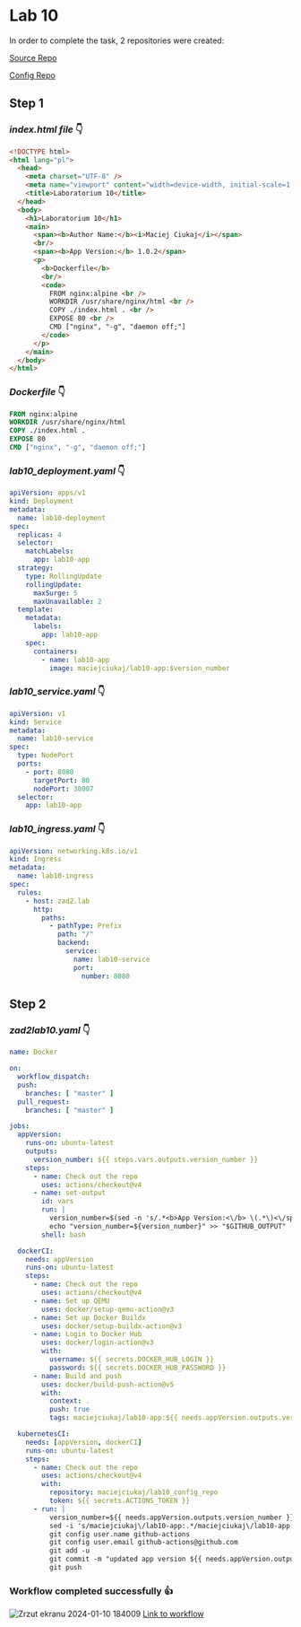 # Lab 10

In order to complete the task, 2 repositories were created:

[Source Repo](https://github.com/maciejciukaj/lab10_source_repo)

[Config Repo](https://github.com/maciejciukaj/lab10_config_repo)

## Step 1

### *index.html file*  👇

```html
<!DOCTYPE html>
<html lang="pl">
  <head>
    <meta charset="UTF-8" />
    <meta name="viewport" content="width=device-width, initial-scale=1.0" />
    <title>Laboratorium 10</title>
  </head>
  <body>
    <h1>Laboratorium 10</h1>
    <main>
      <span><b>Author Name:</b><i>Maciej Ciukaj</i></span>
      <br/>
      <span><b>App Version:</b> 1.0.2</span>
      <p>
        <b>Dockerfile</b>
        <br/>
        <code>
          FROM nginx:alpine <br />
          WORKDIR /usr/share/nginx/html <br />
          COPY ./index.html . <br />
          EXPOSE 80 <br />
          CMD ["nginx", "-g", "daemon off;"]
        </code>
      </p>
    </main>
  </body>
</html>
```
### *Dockerfile* 👇

```Dockerfile
FROM nginx:alpine 
WORKDIR /usr/share/nginx/html
COPY ./index.html .
EXPOSE 80
CMD ["nginx", "-g", "daemon off;"]
```

### *lab10_deployment.yaml* 👇

```yaml
apiVersion: apps/v1
kind: Deployment
metadata:
  name: lab10-deployment
spec:
  replicas: 4
  selector:
    matchLabels:
      app: lab10-app
  strategy:
    type: RollingUpdate
    rollingUpdate:
      maxSurge: 5
      maxUnavailable: 2
  template:
    metadata:
      labels:
        app: lab10-app
    spec:
      containers:
        - name: lab10-app
          image: maciejciukaj/lab10-app:$version_number
```

### *lab10_service.yaml* 👇

```yaml
apiVersion: v1
kind: Service
metadata:
  name: lab10-service
spec:
  type: NodePort
  ports:
    - port: 8080
      targetPort: 80
      nodePort: 30007
  selector:
    app: lab10-app
```

### *lab10_ingress.yaml*  👇

```yaml
apiVersion: networking.k8s.io/v1
kind: Ingress
metadata:
  name: lab10-ingress
spec:
  rules:
    - host: zad2.lab
      http:
        paths:
          - pathType: Prefix
            path: "/"
            backend:
              service:
                name: lab10-service
                port:
                  number: 8080
```

## Step 2 

### *zad2lab10.yaml* 👇

```yaml
name: Docker

on:
  workflow_dispatch:
  push:
    branches: [ "master" ]
  pull_request:
    branches: [ "master" ]

jobs:
  appVersion:
    runs-on: ubuntu-latest
    outputs:
      version_number: ${{ steps.vars.outputs.version_number }}
    steps:
      - name: Check out the repo
        uses: actions/checkout@v4
      - name: set-output
        id: vars
        run: |
          version_number=$(sed -n 's/.*<b>App Version:<\/b> \(.*\)<\/span>.*/\1/p' index.html)
          echo "version_number=${version_number}" >> "$GITHUB_OUTPUT"
        shell: bash

  dockerCI:
    needs: appVersion
    runs-on: ubuntu-latest
    steps:
      - name: Check out the repo
        uses: actions/checkout@v4
      - name: Set up QEMU
        uses: docker/setup-qemu-action@v3
      - name: Set up Docker Buildx
        uses: docker/setup-buildx-action@v3
      - name: Login to Docker Hub
        uses: docker/login-action@v3
        with:
          username: ${{ secrets.DOCKER_HUB_LOGIN }}
          password: ${{ secrets.DOCKER_HUB_PASSWORD }}
      - name: Build and push
        uses: docker/build-push-action@v5
        with:
          context: .
          push: true
          tags: maciejciukaj/lab10-app:${{ needs.appVersion.outputs.version_number}}

  kubernetesCI:
    needs: [appVersion, dockerCI]
    runs-on: ubuntu-latest
    steps:
      - name: Check out the repo
        uses: actions/checkout@v4
        with:
          repository: maciejciukaj/lab10_config_repo
          token: ${{ secrets.ACTIONS_TOKEN }}
      - run: |
          version_number=${{ needs.appVersion.outputs.version_number }}
          sed -i 's/maciejciukaj\/lab10-app:.*/maciejciukaj\/lab10-app:$version_number/g' lab10_deployment.yaml
          git config user.name github-actions
          git config user.email github-actions@github.com
          git add -u
          git commit -m "updated app version ${{ needs.appVersion.outputs.version_number }}"
          git push
```
### Workflow completed successfully 👍

![Zrzut ekranu 2024-01-10 184009](https://github.com/maciejciukaj/KubernetesLabs/assets/86522973/3067c343-8eb9-40f4-9e0b-477ca8e59358)
[Link to workflow](https://github.com/maciejciukaj/lab10_source_repo/actions/runs/7478696014)
